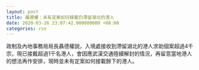 ```yaml
---
layout: post
title: 聶德權：未有定案如何接載仍滯留湖北的港人
date: 2020-03-26 23:07:42.000000000 +08:00
categories: rss
---
```


政制及內地事務局局長聶德權說，入境處接收到滯留湖北的港人求助個案超過4千宗，現已接戴超過1千名港人，會因應武漢交通陸續解封的情況，再留意當地港人的想法再作安排，現時並未有定案如何接載餘下的港人。
